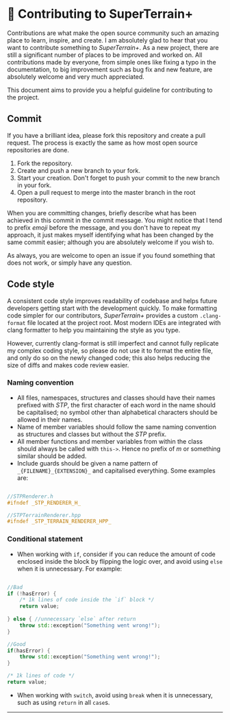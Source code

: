 # :seedling: Contributing to SuperTerrain+

Contributions are what make the open source community such an amazing place to learn, inspire, and create. I am absolutely glad to hear that you want to contribute something to *SuperTerrain+*. As a new project, there are still a significant number of places to be improved and worked on. All contributions made by everyone, from simple ones like fixing a typo in the documentation, to big improvement such as bug fix and new feature, are absolutely welcome and very much appreciated.

This document aims to provide you a helpful guideline for contributing to the project.

## Commit

If you have a brilliant idea, please fork this repository and create a pull request. The process is exactly the same as how most open source repositories are done.

1. Fork the repository.
1. Create and push a new branch to your fork.
1. Start your creation. Don't forget to push your commit to the new branch in your fork.
1. Open a pull request to merge into the master branch in the root repository.

When you are committing changes, briefly describe what has been achieved in this commit in the commit message. You might notice that I tend to prefix *emoji* before the message, and you don't have to repeat my approach, it just makes myself identifying what has been changed by the same commit easier; although you are absolutely welcome if you wish to.

As always, you are welcome to open an issue if you found something that does not work, or simply have any question.

## Code style

A consistent code style improves readability of codebase and helps future developers getting start with the development quickly. To make formatting code simpler for our contributors, *SuperTerrain+* provides a custom `.clang-format` file located at the project root. Most modern IDEs are integrated with clang formatter to help you maintaining the style as you type.

However, currently clang-format is still imperfect and cannot fully replicate my complex coding style, so please do not use it to format the entire file, and only do so on the newly changed code; this also helps reducing the size of diffs and makes code review easier.

### Naming convention

- All files, namespaces, structures and classes should have their names prefixed with *STP*, the first character of each word in the name should be capitalised; no symbol other than alphabetical characters should be allowed in their names.
- Name of member variables should follow the same naming convention as structures and classes but without the *STP* prefix.
- All member functions and member variables from within the class should always be called with `this->`. Hence no prefix of *m* or something similar should be added.
- Include guards should be given a name pattern of `_{FILENAME}_{EXTENSION}_` and capitalised everything. Some examples are:

```cpp

//STPRenderer.h
#ifndef _STP_RENDERER_H_

//STPTerrainRenderer.hpp
#ifndef _STP_TERRAIN_RENDERER_HPP_

```

### Conditional statement

- When working with `if`, consider if you can reduce the amount of code enclosed inside the block by flipping the logic over, and avoid using `else` when it is unnecessary. For example:

```cpp

//Bad
if (!hasError) {
	/* 1k lines of code inside the `if` block */
	return value;
	
} else { //unnecessary `else` after return
	throw std::exception("Something went wrong!");
}

//Good
if(hasError) {
	throw std::exception("Something went wrong!");
}

/* 1k lines of code */
return value;

```

- When working with `switch`, avoid using `break` when it is unnecessary, such as using `return` in all `case`s.

---